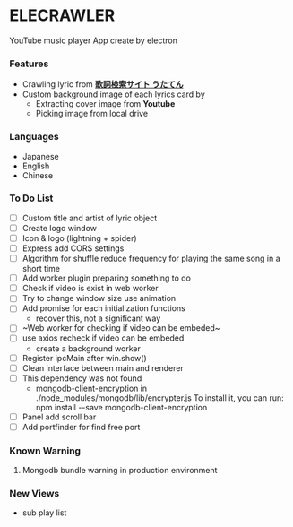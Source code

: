 # ELECRAWLER

YouTube music player App create by electron

### Features
* Crawling lyric from **[歌詞検索サイト うたてん](https://utaten.com/)**
* Custom background image of each lyrics card by
    * Extracting cover image from **Youtube**
    * Picking image from local drive 

### Languages
- Japanese
- English
- Chinese

### To Do List

* [ ] Custom title and artist of lyric object
* [ ] Create logo window
* [ ] Icon & logo (lightning + spider) 
* [ ] Express add CORS settings 
* [ ] Algorithm for shuffle reduce frequency for playing the same song in a short time
* [ ] Add worker plugin preparing something to do
* [ ] Check if video is exist in web worker 
* [ ] Try to change window size use animation
* [ ] Add promise for each initialization functions
    * recover this, not a significant way
* [ ] ~Web worker for checking if video can be embeded~
* [ ] use axios recheck if video can be embeded
    * create a background worker
* [ ] Register ipcMain after win.show()
* [ ] Clean interface between main and renderer
* [ ] This dependency was not found
    * mongodb-client-encryption in ./node_modules/mongodb/lib/encrypter.js
    To install it, you can run: npm install --save mongodb-client-encryption
* [ ] Panel add scroll bar
* [ ] Add portfinder for find free port

### Known Warning

1. Mongodb bundle warning in production environment

### New Views

* sub play list